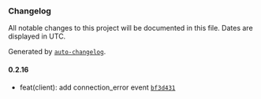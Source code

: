 ### Changelog

All notable changes to this project will be documented in this file. Dates are displayed in UTC.

Generated by [`auto-changelog`](https://github.com/CookPete/auto-changelog).

#### 0.2.16

- feat(client): add connection_error event [`bf3d431`](https://github.com/tctien342/comfyui-sdk/commit/bf3d43191b0d2bc485fbc65e9db0b440bec8b1f1)
